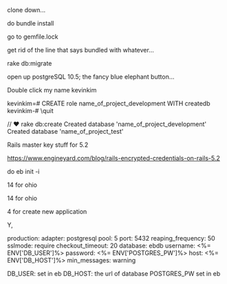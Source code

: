 clone down...

do bundle install

go to gemfile.lock

get rid of the line that says bundled with whatever...

rake db:migrate

open up postgreSQL 10.5; the fancy blue elephant button…

Double click my name kevinkim

kevinkim=# CREATE role name_of_project_development WITH createdb
kevinkim-# \quit

// ♥ rake db:create
Created database 'name_of_project_development'
Created database 'name_of_project_test'

Rails master key stuff for 5.2

https://www.engineyard.com/blog/rails-encrypted-credentials-on-rails-5.2



do eb init -i

14 for ohio

14 for ohio

4 for create new application

Y,

production:
  adapter: postgresql
  pool: 5
  port: 5432
  reaping_frequency: 50
  sslmode: require
  checkout_timeout: 20
  database: ebdb
  username: <%= ENV['DB_USER']%>
  password: <%= ENV['POSTGRES_PW']%>
  host: <%= ENV['DB_HOST']%>
  min_messages: warning

DB_USER: set in eb
DB_HOST: the url of database
POSTGRES_PW set in eb

